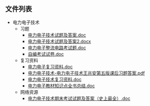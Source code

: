 
## 文件列表

- 电力电子技术
    - 习题
        - [电力电子技术试题及答案.doc](https://gitee.com/OpenWyu/wyu-courses-lib/raw/master/电力电子技术/习题/电力电子技术试题及答案.doc)
        - [电力电子技术试题及答案2.docx](https://gitee.com/OpenWyu/wyu-courses-lib/raw/master/电力电子技术/习题/电力电子技术试题及答案2.docx)
        - [电力电子整流电路考试题.doc](https://gitee.com/OpenWyu/wyu-courses-lib/raw/master/电力电子技术/习题/电力电子整流电路考试题.doc)
        - [自编考试试卷.doc](https://gitee.com/OpenWyu/wyu-courses-lib/raw/master/电力电子技术/习题/自编考试试卷.doc)
    - 复习资料
        - [电力电子复习资料.doc](https://gitee.com/OpenWyu/wyu-courses-lib/raw/master/电力电子技术/复习资料/电力电子复习资料.doc)
        - [电力电子技术-电力电子技术王兆安第五版课后习题答案.pdf](https://gitee.com/OpenWyu/wyu-courses-lib/raw/master/电力电子技术/复习资料/电力电子技术-电力电子技术王兆安第五版课后习题答案.pdf)
        - [电力电子技术复习资料.doc](https://gitee.com/OpenWyu/wyu-courses-lib/raw/master/电力电子技术/复习资料/电力电子技术复习资料.doc)
        - [电力电子教材知识点全书总结.doc](https://gitee.com/OpenWyu/wyu-courses-lib/raw/master/电力电子技术/复习资料/电力电子教材知识点全书总结.doc)
    - 网络资源
        - [电力电子技术期末考试试题及答案（史上最全）.doc](https://gitee.com/OpenWyu/wyu-courses-lib/raw/master/电力电子技术/网络资源/电力电子技术期末考试试题及答案（史上最全）.doc)
